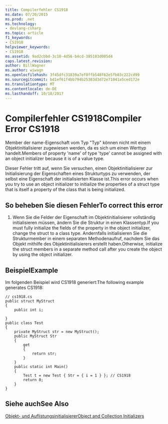 ```yaml
---
title: Compilerfehler CS1918
ms.date: 07/20/2015
ms.prod: .net
ms.technology:
- devlang-csharp
ms.topic: article
f1_keywords:
- CS1918
helpviewer_keywords:
- CS1918
ms.assetid: 9ad2cbbd-3c10-4d56-b4cd-385103d005d4
caps.latest.revision: 
author: BillWagner
ms.author: wiwagn
ms.openlocfilehash: 3f45dfc31839a7ef0ffb548f62e5fb03c222cd99
ms.sourcegitcommit: bd1ef61f4bb794b25383d3d72e71041a5ced172e
ms.translationtype: MT
ms.contentlocale: de-DE
ms.lasthandoff: 10/18/2017
---
```

# <a name="compiler-error-cs1918"></a><span data-ttu-id="61e2b-102">Compilerfehler CS1918</span><span class="sxs-lookup"><span data-stu-id="61e2b-102">Compiler Error CS1918</span></span>
<span data-ttu-id="61e2b-103">Member der name-Eigenschaft vom Typ "Typ" können nicht mit einem Objektinitialisierer zugewiesen werden, da es sich um einen Werttyp handelt.</span><span class="sxs-lookup"><span data-stu-id="61e2b-103">Members of property 'name' of type 'type' cannot be assigned with an object initializer because it is of a value type.</span></span>  
  
 <span data-ttu-id="61e2b-104">Dieser Fehler tritt auf, wenn Sie versuchen, einen Objektinitialisierer zur Initialisierung der Eigenschaften eines Strukturtyps zu verwenden, der selbst eine Eigenschaft der initialisierten Klasse ist.</span><span class="sxs-lookup"><span data-stu-id="61e2b-104">This error occurs when you try to use an object initializer to initialize the properties of a struct type that is itself a property of the class that is being initialized.</span></span>  
  
## <a name="to-correct-this-error"></a><span data-ttu-id="61e2b-105">So beheben Sie diesen Fehler</span><span class="sxs-lookup"><span data-stu-id="61e2b-105">To correct this error</span></span>  
  
1.  <span data-ttu-id="61e2b-106">Wenn Sie die Felder der Eigenschaft im Objektinitialisierer vollständig initialisieren müssen, ändern Sie die Struktur in einen Klassentyp.</span><span class="sxs-lookup"><span data-stu-id="61e2b-106">If you must fully initialize the fields of the property in the object initializer, change the struct to a class type.</span></span> <span data-ttu-id="61e2b-107">Andernfalls initialisieren Sie die Strukturmember in einem separaten Methodenaufruf, nachdem Sie das Objekt mithilfe des Objektinitialisierers erstellt haben.</span><span class="sxs-lookup"><span data-stu-id="61e2b-107">Otherwise, initialize the struct members in a separate method call after you create the object by using the object initializer.</span></span>  
  
## <a name="example"></a><span data-ttu-id="61e2b-108">Beispiel</span><span class="sxs-lookup"><span data-stu-id="61e2b-108">Example</span></span>  
 <span data-ttu-id="61e2b-109">Im folgenden Beispiel wird CS1918 generiert:</span><span class="sxs-lookup"><span data-stu-id="61e2b-109">The following example generates CS1918:</span></span>  
  
```  
// cs1918.cs  
public struct MyStruct  
{  
    public int i;  
  
}  
public class Test  
{  
    private MyStruct str = new MyStruct();  
    public MyStruct Str  
    {  
        get  
        {  
            return str;  
        }  
    }  
    public static int Main()  
    {  
        Test t = new Test { Str = { i = 1 } }; // CS1918  
        return 0;  
    }  
}  
```  
  
## <a name="see-also"></a><span data-ttu-id="61e2b-110">Siehe auch</span><span class="sxs-lookup"><span data-stu-id="61e2b-110">See Also</span></span>  
 [<span data-ttu-id="61e2b-111">Objekt- und Auflistungsinitialisierer</span><span class="sxs-lookup"><span data-stu-id="61e2b-111">Object and Collection Initializers</span></span>](../../csharp/programming-guide/classes-and-structs/object-and-collection-initializers.md)

